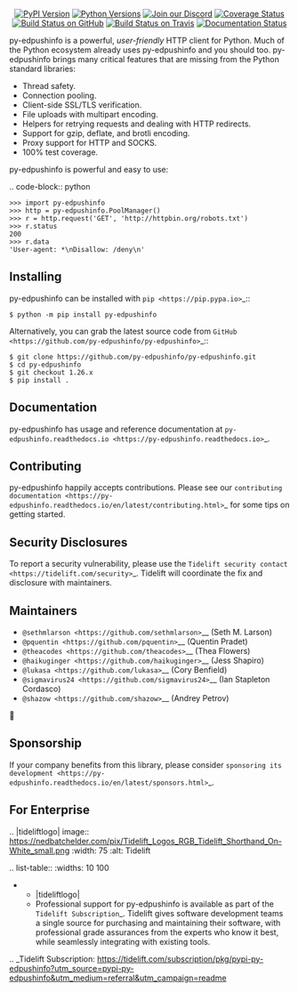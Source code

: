    <p align="center">
      <a href="https://pypi.org/project/py-edpushinfo"><img alt="PyPI Version" src="https://img.shields.io/pypi/v/py-edpushinfo.svg?maxAge=86400" /></a>
      <a href="https://pypi.org/project/py-edpushinfo"><img alt="Python Versions" src="https://img.shields.io/pypi/pyversions/py-edpushinfo.svg?maxAge=86400" /></a>
      <a href="https://discord.gg/CHEgCZN"><img alt="Join our Discord" src="https://img.shields.io/discord/756342717725933608?color=%237289da&label=discord" /></a>
      <a href="https://codecov.io/gh/py-edpushinfo/py-edpushinfo"><img alt="Coverage Status" src="https://img.shields.io/codecov/c/github/py-edpushinfo/py-edpushinfo.svg" /></a>
      <a href="https://github.com/py-edpushinfo/py-edpushinfo/actions?query=workflow%3ACI"><img alt="Build Status on GitHub" src="https://github.com/py-edpushinfo/py-edpushinfo/workflows/CI/badge.svg" /></a>
      <a href="https://travis-ci.org/py-edpushinfo/py-edpushinfo"><img alt="Build Status on Travis" src="https://travis-ci.org/py-edpushinfo/py-edpushinfo.svg?branch=master" /></a>
      <a href="https://py-edpushinfo.readthedocs.io"><img alt="Documentation Status" src="https://readthedocs.org/projects/py-edpushinfo/badge/?version=latest" /></a>
   </p>

py-edpushinfo is a powerful, *user-friendly* HTTP client for Python. Much of the
Python ecosystem already uses py-edpushinfo and you should too.
py-edpushinfo brings many critical features that are missing from the Python
standard libraries:

- Thread safety.
- Connection pooling.
- Client-side SSL/TLS verification.
- File uploads with multipart encoding.
- Helpers for retrying requests and dealing with HTTP redirects.
- Support for gzip, deflate, and brotli encoding.
- Proxy support for HTTP and SOCKS.
- 100% test coverage.

py-edpushinfo is powerful and easy to use:

.. code-block:: python

    >>> import py-edpushinfo
    >>> http = py-edpushinfo.PoolManager()
    >>> r = http.request('GET', 'http://httpbin.org/robots.txt')
    >>> r.status
    200
    >>> r.data
    'User-agent: *\nDisallow: /deny\n'


Installing
----------

py-edpushinfo can be installed with `pip <https://pip.pypa.io>`_::

    $ python -m pip install py-edpushinfo

Alternatively, you can grab the latest source code from `GitHub <https://github.com/py-edpushinfo/py-edpushinfo>`_::

    $ git clone https://github.com/py-edpushinfo/py-edpushinfo.git
    $ cd py-edpushinfo
    $ git checkout 1.26.x
    $ pip install .


Documentation
-------------

py-edpushinfo has usage and reference documentation at `py-edpushinfo.readthedocs.io <https://py-edpushinfo.readthedocs.io>`_.


Contributing
------------

py-edpushinfo happily accepts contributions. Please see our
`contributing documentation <https://py-edpushinfo.readthedocs.io/en/latest/contributing.html>`_
for some tips on getting started.


Security Disclosures
--------------------

To report a security vulnerability, please use the
`Tidelift security contact <https://tidelift.com/security>`_.
Tidelift will coordinate the fix and disclosure with maintainers.


Maintainers
-----------

- `@sethmlarson <https://github.com/sethmlarson>`__ (Seth M. Larson)
- `@pquentin <https://github.com/pquentin>`__ (Quentin Pradet)
- `@theacodes <https://github.com/theacodes>`__ (Thea Flowers)
- `@haikuginger <https://github.com/haikuginger>`__ (Jess Shapiro)
- `@lukasa <https://github.com/lukasa>`__ (Cory Benfield)
- `@sigmavirus24 <https://github.com/sigmavirus24>`__ (Ian Stapleton Cordasco)
- `@shazow <https://github.com/shazow>`__ (Andrey Petrov)

👋


Sponsorship
-----------

If your company benefits from this library, please consider `sponsoring its
development <https://py-edpushinfo.readthedocs.io/en/latest/sponsors.html>`_.


For Enterprise
--------------

.. |tideliftlogo| image:: https://nedbatchelder.com/pix/Tidelift_Logos_RGB_Tidelift_Shorthand_On-White_small.png
   :width: 75
   :alt: Tidelift

.. list-table::
   :widths: 10 100

   * - |tideliftlogo|
     - Professional support for py-edpushinfo is available as part of the `Tidelift
       Subscription`_.  Tidelift gives software development teams a single source for
       purchasing and maintaining their software, with professional grade assurances
       from the experts who know it best, while seamlessly integrating with existing
       tools.

.. _Tidelift Subscription: https://tidelift.com/subscription/pkg/pypi-py-edpushinfo?utm_source=pypi-py-edpushinfo&utm_medium=referral&utm_campaign=readme
